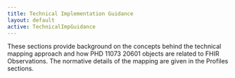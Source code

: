```yaml
---
title: Technical Implementation Guidance
layout: default
active: TechnicalImpGuidance
---
```


These sections provide background on the concepts behind the technical mapping approach and how PHD 11073 20601 objects are related to FHIR Observations. The normative details of the mapping are given in the Profiles sections.